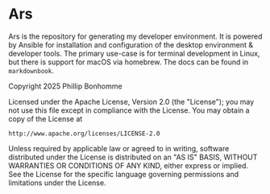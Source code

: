 # Ars

Ars is the repository for generating my developer environment. It is powered by Ansible for
installation and configuration of the desktop environment & developer tools. The primary use-case is
for terminal development in Linux, but there is support for macOS via homebrew. The docs can be
found in `markdownbook`.

Copyright 2025 Phillip Bonhomme

Licensed under the Apache License, Version 2.0 (the "License");
you may not use this file except in compliance with the License.
You may obtain a copy of the License at

    http://www.apache.org/licenses/LICENSE-2.0

Unless required by applicable law or agreed to in writing, software
distributed under the License is distributed on an "AS IS" BASIS,
WITHOUT WARRANTIES OR CONDITIONS OF ANY KIND, either express or implied.
See the License for the specific language governing permissions and
limitations under the License.
